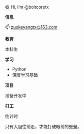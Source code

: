 😄 Hi, I’m @boltcoretx


**信息**

📫 zuokeyangtx@163.com

**教育**

本科生

**学习**

- Python
- 深度学习基础


**项目**

准备开发中

**打工**

倒计时

只有大胆往前走，才能打破眼前的壁垒。
